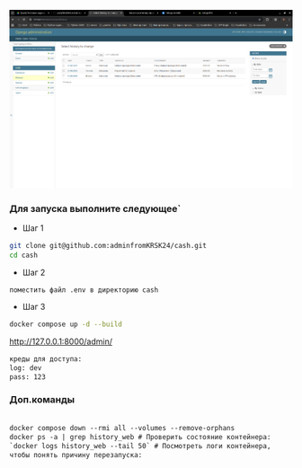 
![img](./img/history.png)

### Для запуска выполните следующее`
- Шаг 1
```bash
git clone git@github.com:adminfromKRSK24/cash.git
cd cash
```
- Шаг 2 
```
поместить файл .env в директорию cash
```
- Шаг 3
```bash
docker compose up -d --build
```
http://127.0.0.1:8000/admin/

```
креды для доступа:
log: dev
pass: 123
```
### Доп.команды
```commandline

docker compose down --rmi all --volumes --remove-orphans
docker ps -a | grep history_web # Проверить состояние контейнера:
`docker logs history_web --tail 50` # Посмотреть логи контейнера, чтобы понять причину перезапуска:

```